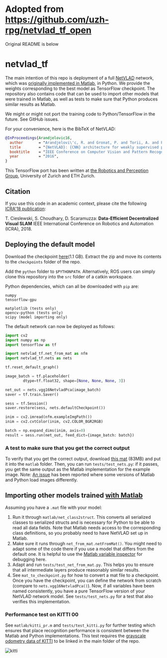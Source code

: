 # Adopted from https://github.com/uzh-rpg/netvlad_tf_open

Original README is below

# netvlad_tf

The main intention of this repo is deployment of a full [NetVLAD](https://www.di.ens.fr/willow/research/netvlad/) network, which was [originally implemented in Matlab](https://github.com/Relja/netvlad), in Python. We provide the weights corresponding to the best model as TensorFlow checkpoint. The repository also contains code that can be used to import other models that were trained in Matlab, as well as tests to make sure that Python produces similar results as Matlab.

We might or might not port the training code to Python/TensorFlow in the future. See GitHub issues.

For your convenience, here is the BibTeX of NetVLAD:

```bibtex
@InProceedings{Arandjelovic16,
  author       = "Arandjelovi\'c, R. and Gronat, P. and Torii, A. and Pajdla, T. and Sivic, J.",
  title        = "{NetVLAD}: {CNN} architecture for weakly supervised place recognition",
  booktitle    = "IEEE Conference on Computer Vision and Pattern Recognition",
  year         = "2016",
}
```

This TensorFlow port has been written at [the Robotics and Perception Group](http://rpg.ifi.uzh.ch), University of Zurich and ETH Zurich.

## Citation ##

If you use this code in an academic context, please cite the following [ICRA'18 publication](http://rpg.ifi.uzh.ch/docs/ICRA18_Cieslewski.pdf):

T. Cieslewski, S. Choudhary, D. Scaramuzza:
**Data-Efficient Decentralized Visual SLAM**
IEEE International Conference on Robotics and Automation (ICRA), 2018.

## Deploying the default model

Download the checkpoint [here](http://rpg.ifi.uzh.ch/datasets/netvlad/vd16_pitts30k_conv5_3_vlad_preL2_intra_white.zip)(1.1 GB). Extract the zip and move its contents to the `checkpoints` folder of the repo. 

Add the `python` folder to `$PYTHONPATH`. Alternatively, ROS users can simply clone this repository into the `src` folder of a catkin workspace.

Python dependencies, which can all be downloaded with `pip` are:
```
numpy
tensorflow-gpu

matplotlib (tests only)
opencv-python (tests only)
scipy (model importing only)
```

The default network can now be deployed as follows:
```py
import cv2
import numpy as np
import tensorflow as tf

import netvlad_tf.net_from_mat as nfm
import netvlad_tf.nets as nets

tf.reset_default_graph()

image_batch = tf.placeholder(
        dtype=tf.float32, shape=[None, None, None, 3])

net_out = nets.vgg16NetvladPca(image_batch)
saver = tf.train.Saver()

sess = tf.Session()
saver.restore(sess, nets.defaultCheckpoint())

inim = cv2.imread(nfm.exampleImgPath())
inim = cv2.cvtColor(inim, cv2.COLOR_BGR2RGB)

batch = np.expand_dims(inim, axis=0)
result = sess.run(net_out, feed_dict={image_batch: batch})
```

### A test to make sure that you get the correct output

To verify that you get the correct output, download [this mat](http://rpg.ifi.uzh.ch/datasets/netvlad/example_stats.mat) (83MB) and put it into the `matlab` folder. Then, you can run `tests/test_nets.py`: if it passes, you get the same output as the Matlab implementation for the example image. Note: [An issue](https://github.com/uzh-rpg/netvlad_tf_open/issues/1) has been reported where some versions of Matlab and Python load images differently.

## Importing other models trained [with Matlab](https://github.com/Relja/netvlad)

Assuming you have a `.mat` file with your model:

1. Run it through `matlab/net_class2struct`. This converts all serialized classes to serialized structs and is necessary for Python to be able to read all data fields. Note that Matlab needs access to the corresponding class definitions, so you probably need to have NetVLAD set up in Matlab.
2. Make sure it runs through `net_from_mat.netFromMat()`. You might need to adapt some of the code there if you use a model that differs from the default one. It is helpful to use the [Matlab variable inspector](https://ch.mathworks.com/help/matlab/matlab_env/create-and-edit-variables.html) for debugging here.
3. Adapt and run `tests/test_net_from_mat.py`. This helps you to ensure that all intermediate layers produce reasonably similar results.
4. See `mat_to_checkpoint.py` for how to convert a mat file to a checkpoint. Once you have the checkpoint, you can define the network from scratch (compare to `nets.vgg16NetvladPca()`). Now, if all variables have been named consistently, you have a pure TensorFlow version of your NetVLAD network model. See `tests/test_nets.py` for a test that also verifies this implementation.

### Performance test on KITTI 00

See `matlab/kitti_pr.m` and `tests/test_kitti.py` for further testing which ensures that place recognition performance is consistent between the Matlab and Python implementations. This test requires the [grayscale odometry data of KITTI](http://www.cvlibs.net/datasets/kitti/eval_odometry.php) to be linked in the main folder of the repo.

![kitti](doc/kitti.png)
